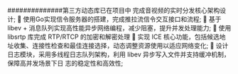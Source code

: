 ##############第三方动态库已在项目中
完成音视频的实时分发核心架构设计;
 使用Go实现信令服务器的搭建，完成推拉流信令交互接口和流程;
 基于 libev + 消息队列实现高性能异步网络编程，减少阻塞，提升并发处理能力;
 使用 libsrtp 库完成 RTP/RTCP 的加密和解密处理
 实现 ICE 核心功能，包括候选地址收集、连接性检查和最佳连接选择，动态调整资源使用以适应网络变化;
 设计日志模块，采用多线程日志队列架构，利用 libev 异步写入文件并支持缓冲机制，保障高并发场景下日
志的稳定性和高效性;
